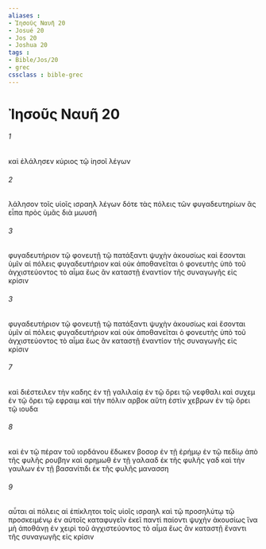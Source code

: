 ```yaml
---
aliases : 
- Ἰησοῦς Ναυῆ 20
- Josué 20
- Jos 20
- Joshua 20
tags : 
- Bible/Jos/20
- grec
cssclass : bible-grec
---
```


# Ἰησοῦς Ναυῆ 20

###### 1
καὶ ἐλάλησεν κύριος τῷ ἰησοῖ λέγων
###### 2
λάλησον τοῖς υἱοῖς ισραηλ λέγων δότε τὰς πόλεις τῶν φυγαδευτηρίων ἃς εἶπα πρὸς ὑμᾶς διὰ μωυσῆ
###### 3
φυγαδευτήριον τῷ φονευτῇ τῷ πατάξαντι ψυχὴν ἀκουσίως καὶ ἔσονται ὑμῖν αἱ πόλεις φυγαδευτήριον καὶ οὐκ ἀποθανεῖται ὁ φονευτὴς ὑπὸ τοῦ ἀγχιστεύοντος τὸ αἷμα ἕως ἂν καταστῇ ἐναντίον τῆς συναγωγῆς εἰς κρίσιν
###### 3
φυγαδευτήριον τῷ φονευτῇ τῷ πατάξαντι ψυχὴν ἀκουσίως καὶ ἔσονται ὑμῖν αἱ πόλεις φυγαδευτήριον καὶ οὐκ ἀποθανεῖται ὁ φονευτὴς ὑπὸ τοῦ ἀγχιστεύοντος τὸ αἷμα ἕως ἂν καταστῇ ἐναντίον τῆς συναγωγῆς εἰς κρίσιν
###### 7
καὶ διέστειλεν τὴν καδης ἐν τῇ γαλιλαίᾳ ἐν τῷ ὄρει τῷ νεφθαλι καὶ συχεμ ἐν τῷ ὄρει τῷ εφραιμ καὶ τὴν πόλιν αρβοκ αὕτη ἐστὶν χεβρων ἐν τῷ ὄρει τῷ ιουδα
###### 8
καὶ ἐν τῷ πέραν τοῦ ιορδάνου ἔδωκεν βοσορ ἐν τῇ ἐρήμῳ ἐν τῷ πεδίῳ ἀπὸ τῆς φυλῆς ρουβην καὶ αρημωθ ἐν τῇ γαλααδ ἐκ τῆς φυλῆς γαδ καὶ τὴν γαυλων ἐν τῇ βασανίτιδι ἐκ τῆς φυλῆς μανασση
###### 9
αὗται αἱ πόλεις αἱ ἐπίκλητοι τοῖς υἱοῖς ισραηλ καὶ τῷ προσηλύτῳ τῷ προσκειμένῳ ἐν αὐτοῖς καταφυγεῖν ἐκεῖ παντὶ παίοντι ψυχὴν ἀκουσίως ἵνα μὴ ἀποθάνῃ ἐν χειρὶ τοῦ ἀγχιστεύοντος τὸ αἷμα ἕως ἂν καταστῇ ἔναντι τῆς συναγωγῆς εἰς κρίσιν

